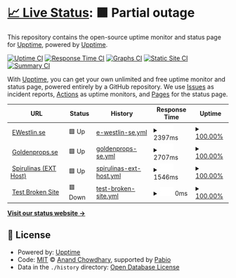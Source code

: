 # [📈 Live Status](https://demo.upptime.js.org): <!--live status--> **🟧 Partial outage**

This repository contains the open-source uptime monitor and status page for [Upptime](https://upptime.js.org), powered by [Upptime](https://github.com/upptime/upptime).

[![Uptime CI](https://github.com/upptime/upptime/workflows/Uptime%20CI/badge.svg)](https://github.com/upptime/upptime/actions?query=workflow%3A%22Uptime+CI%22)
[![Response Time CI](https://github.com/upptime/upptime/workflows/Response%20Time%20CI/badge.svg)](https://github.com/upptime/upptime/actions?query=workflow%3A%22Response+Time+CI%22)
[![Graphs CI](https://github.com/upptime/upptime/workflows/Graphs%20CI/badge.svg)](https://github.com/upptime/upptime/actions?query=workflow%3A%22Graphs+CI%22)
[![Static Site CI](https://github.com/upptime/upptime/workflows/Static%20Site%20CI/badge.svg)](https://github.com/upptime/upptime/actions?query=workflow%3A%22Static+Site+CI%22)
[![Summary CI](https://github.com/upptime/upptime/workflows/Summary%20CI/badge.svg)](https://github.com/upptime/upptime/actions?query=workflow%3A%22Summary+CI%22)

With [Upptime](https://upptime.js.org), you can get your own unlimited and free uptime monitor and status page, powered entirely by a GitHub repository. We use [Issues](https://github.com/upptime/upptime/issues) as incident reports, [Actions](https://github.com/upptime/upptime/actions) as uptime monitors, and [Pages](https://demo.upptime.js.org) for the status page.

<!--start: status pages-->
<!-- This summary is generated by Upptime (https://github.com/upptime/upptime) -->
<!-- Do not edit this manually, your changes will be overwritten -->
<!-- prettier-ignore -->
| URL | Status | History | Response Time | Uptime |
| --- | ------ | ------- | ------------- | ------ |
| <img alt="" src="https://icons.duckduckgo.com/ip3/ewestlin.se.ico" height="13"> [EWestlin.se](https://ewestlin.se) | 🟩 Up | [e-westlin-se.yml](https://github.com/HalfAway/statuspage/commits/HEAD/history/e-westlin-se.yml) | <details><summary><img alt="Response time graph" src="./graphs/e-westlin-se/response-time-week.png" height="20"> 2397ms</summary><br><a href="https://demo.upptime.js.org/history/e-westlin-se"><img alt="Response time 2413" src="https://img.shields.io/endpoint?url=https%3A%2F%2Fraw.githubusercontent.com%2FHalfAway%2Fstatuspage%2FHEAD%2Fapi%2Fe-westlin-se%2Fresponse-time.json"></a><br><a href="https://demo.upptime.js.org/history/e-westlin-se"><img alt="24-hour response time 1991" src="https://img.shields.io/endpoint?url=https%3A%2F%2Fraw.githubusercontent.com%2FHalfAway%2Fstatuspage%2FHEAD%2Fapi%2Fe-westlin-se%2Fresponse-time-day.json"></a><br><a href="https://demo.upptime.js.org/history/e-westlin-se"><img alt="7-day response time 2397" src="https://img.shields.io/endpoint?url=https%3A%2F%2Fraw.githubusercontent.com%2FHalfAway%2Fstatuspage%2FHEAD%2Fapi%2Fe-westlin-se%2Fresponse-time-week.json"></a><br><a href="https://demo.upptime.js.org/history/e-westlin-se"><img alt="30-day response time 2413" src="https://img.shields.io/endpoint?url=https%3A%2F%2Fraw.githubusercontent.com%2FHalfAway%2Fstatuspage%2FHEAD%2Fapi%2Fe-westlin-se%2Fresponse-time-month.json"></a><br><a href="https://demo.upptime.js.org/history/e-westlin-se"><img alt="1-year response time 2413" src="https://img.shields.io/endpoint?url=https%3A%2F%2Fraw.githubusercontent.com%2FHalfAway%2Fstatuspage%2FHEAD%2Fapi%2Fe-westlin-se%2Fresponse-time-year.json"></a></details> | <details><summary><a href="https://demo.upptime.js.org/history/e-westlin-se">100.00%</a></summary><a href="https://demo.upptime.js.org/history/e-westlin-se"><img alt="All-time uptime 100.00%" src="https://img.shields.io/endpoint?url=https%3A%2F%2Fraw.githubusercontent.com%2FHalfAway%2Fstatuspage%2FHEAD%2Fapi%2Fe-westlin-se%2Fuptime.json"></a><br><a href="https://demo.upptime.js.org/history/e-westlin-se"><img alt="24-hour uptime 100.00%" src="https://img.shields.io/endpoint?url=https%3A%2F%2Fraw.githubusercontent.com%2FHalfAway%2Fstatuspage%2FHEAD%2Fapi%2Fe-westlin-se%2Fuptime-day.json"></a><br><a href="https://demo.upptime.js.org/history/e-westlin-se"><img alt="7-day uptime 100.00%" src="https://img.shields.io/endpoint?url=https%3A%2F%2Fraw.githubusercontent.com%2FHalfAway%2Fstatuspage%2FHEAD%2Fapi%2Fe-westlin-se%2Fuptime-week.json"></a><br><a href="https://demo.upptime.js.org/history/e-westlin-se"><img alt="30-day uptime 100.00%" src="https://img.shields.io/endpoint?url=https%3A%2F%2Fraw.githubusercontent.com%2FHalfAway%2Fstatuspage%2FHEAD%2Fapi%2Fe-westlin-se%2Fuptime-month.json"></a><br><a href="https://demo.upptime.js.org/history/e-westlin-se"><img alt="1-year uptime 100.00%" src="https://img.shields.io/endpoint?url=https%3A%2F%2Fraw.githubusercontent.com%2FHalfAway%2Fstatuspage%2FHEAD%2Fapi%2Fe-westlin-se%2Fuptime-year.json"></a></details>
| <img alt="" src="https://icons.duckduckgo.com/ip3/goldenprops.se.ico" height="13"> [Goldenprops.se](https://goldenprops.se) | 🟩 Up | [goldenprops-se.yml](https://github.com/HalfAway/statuspage/commits/HEAD/history/goldenprops-se.yml) | <details><summary><img alt="Response time graph" src="./graphs/goldenprops-se/response-time-week.png" height="20"> 2707ms</summary><br><a href="https://demo.upptime.js.org/history/goldenprops-se"><img alt="Response time 2819" src="https://img.shields.io/endpoint?url=https%3A%2F%2Fraw.githubusercontent.com%2FHalfAway%2Fstatuspage%2FHEAD%2Fapi%2Fgoldenprops-se%2Fresponse-time.json"></a><br><a href="https://demo.upptime.js.org/history/goldenprops-se"><img alt="24-hour response time 2525" src="https://img.shields.io/endpoint?url=https%3A%2F%2Fraw.githubusercontent.com%2FHalfAway%2Fstatuspage%2FHEAD%2Fapi%2Fgoldenprops-se%2Fresponse-time-day.json"></a><br><a href="https://demo.upptime.js.org/history/goldenprops-se"><img alt="7-day response time 2707" src="https://img.shields.io/endpoint?url=https%3A%2F%2Fraw.githubusercontent.com%2FHalfAway%2Fstatuspage%2FHEAD%2Fapi%2Fgoldenprops-se%2Fresponse-time-week.json"></a><br><a href="https://demo.upptime.js.org/history/goldenprops-se"><img alt="30-day response time 2819" src="https://img.shields.io/endpoint?url=https%3A%2F%2Fraw.githubusercontent.com%2FHalfAway%2Fstatuspage%2FHEAD%2Fapi%2Fgoldenprops-se%2Fresponse-time-month.json"></a><br><a href="https://demo.upptime.js.org/history/goldenprops-se"><img alt="1-year response time 2819" src="https://img.shields.io/endpoint?url=https%3A%2F%2Fraw.githubusercontent.com%2FHalfAway%2Fstatuspage%2FHEAD%2Fapi%2Fgoldenprops-se%2Fresponse-time-year.json"></a></details> | <details><summary><a href="https://demo.upptime.js.org/history/goldenprops-se">100.00%</a></summary><a href="https://demo.upptime.js.org/history/goldenprops-se"><img alt="All-time uptime 100.00%" src="https://img.shields.io/endpoint?url=https%3A%2F%2Fraw.githubusercontent.com%2FHalfAway%2Fstatuspage%2FHEAD%2Fapi%2Fgoldenprops-se%2Fuptime.json"></a><br><a href="https://demo.upptime.js.org/history/goldenprops-se"><img alt="24-hour uptime 100.00%" src="https://img.shields.io/endpoint?url=https%3A%2F%2Fraw.githubusercontent.com%2FHalfAway%2Fstatuspage%2FHEAD%2Fapi%2Fgoldenprops-se%2Fuptime-day.json"></a><br><a href="https://demo.upptime.js.org/history/goldenprops-se"><img alt="7-day uptime 100.00%" src="https://img.shields.io/endpoint?url=https%3A%2F%2Fraw.githubusercontent.com%2FHalfAway%2Fstatuspage%2FHEAD%2Fapi%2Fgoldenprops-se%2Fuptime-week.json"></a><br><a href="https://demo.upptime.js.org/history/goldenprops-se"><img alt="30-day uptime 100.00%" src="https://img.shields.io/endpoint?url=https%3A%2F%2Fraw.githubusercontent.com%2FHalfAway%2Fstatuspage%2FHEAD%2Fapi%2Fgoldenprops-se%2Fuptime-month.json"></a><br><a href="https://demo.upptime.js.org/history/goldenprops-se"><img alt="1-year uptime 100.00%" src="https://img.shields.io/endpoint?url=https%3A%2F%2Fraw.githubusercontent.com%2FHalfAway%2Fstatuspage%2FHEAD%2Fapi%2Fgoldenprops-se%2Fuptime-year.json"></a></details>
| <img alt="" src="https://icons.duckduckgo.com/ip3/spirulinas.se.ico" height="13"> [Spirulinas (EXT Host)](https://spirulinas.se) | 🟩 Up | [spirulinas-ext-host.yml](https://github.com/HalfAway/statuspage/commits/HEAD/history/spirulinas-ext-host.yml) | <details><summary><img alt="Response time graph" src="./graphs/spirulinas-ext-host/response-time-week.png" height="20"> 1546ms</summary><br><a href="https://demo.upptime.js.org/history/spirulinas-ext-host"><img alt="Response time 1530" src="https://img.shields.io/endpoint?url=https%3A%2F%2Fraw.githubusercontent.com%2FHalfAway%2Fstatuspage%2FHEAD%2Fapi%2Fspirulinas-ext-host%2Fresponse-time.json"></a><br><a href="https://demo.upptime.js.org/history/spirulinas-ext-host"><img alt="24-hour response time 1422" src="https://img.shields.io/endpoint?url=https%3A%2F%2Fraw.githubusercontent.com%2FHalfAway%2Fstatuspage%2FHEAD%2Fapi%2Fspirulinas-ext-host%2Fresponse-time-day.json"></a><br><a href="https://demo.upptime.js.org/history/spirulinas-ext-host"><img alt="7-day response time 1546" src="https://img.shields.io/endpoint?url=https%3A%2F%2Fraw.githubusercontent.com%2FHalfAway%2Fstatuspage%2FHEAD%2Fapi%2Fspirulinas-ext-host%2Fresponse-time-week.json"></a><br><a href="https://demo.upptime.js.org/history/spirulinas-ext-host"><img alt="30-day response time 1530" src="https://img.shields.io/endpoint?url=https%3A%2F%2Fraw.githubusercontent.com%2FHalfAway%2Fstatuspage%2FHEAD%2Fapi%2Fspirulinas-ext-host%2Fresponse-time-month.json"></a><br><a href="https://demo.upptime.js.org/history/spirulinas-ext-host"><img alt="1-year response time 1530" src="https://img.shields.io/endpoint?url=https%3A%2F%2Fraw.githubusercontent.com%2FHalfAway%2Fstatuspage%2FHEAD%2Fapi%2Fspirulinas-ext-host%2Fresponse-time-year.json"></a></details> | <details><summary><a href="https://demo.upptime.js.org/history/spirulinas-ext-host">100.00%</a></summary><a href="https://demo.upptime.js.org/history/spirulinas-ext-host"><img alt="All-time uptime 100.00%" src="https://img.shields.io/endpoint?url=https%3A%2F%2Fraw.githubusercontent.com%2FHalfAway%2Fstatuspage%2FHEAD%2Fapi%2Fspirulinas-ext-host%2Fuptime.json"></a><br><a href="https://demo.upptime.js.org/history/spirulinas-ext-host"><img alt="24-hour uptime 100.00%" src="https://img.shields.io/endpoint?url=https%3A%2F%2Fraw.githubusercontent.com%2FHalfAway%2Fstatuspage%2FHEAD%2Fapi%2Fspirulinas-ext-host%2Fuptime-day.json"></a><br><a href="https://demo.upptime.js.org/history/spirulinas-ext-host"><img alt="7-day uptime 100.00%" src="https://img.shields.io/endpoint?url=https%3A%2F%2Fraw.githubusercontent.com%2FHalfAway%2Fstatuspage%2FHEAD%2Fapi%2Fspirulinas-ext-host%2Fuptime-week.json"></a><br><a href="https://demo.upptime.js.org/history/spirulinas-ext-host"><img alt="30-day uptime 100.00%" src="https://img.shields.io/endpoint?url=https%3A%2F%2Fraw.githubusercontent.com%2FHalfAway%2Fstatuspage%2FHEAD%2Fapi%2Fspirulinas-ext-host%2Fuptime-month.json"></a><br><a href="https://demo.upptime.js.org/history/spirulinas-ext-host"><img alt="1-year uptime 100.00%" src="https://img.shields.io/endpoint?url=https%3A%2F%2Fraw.githubusercontent.com%2FHalfAway%2Fstatuspage%2FHEAD%2Fapi%2Fspirulinas-ext-host%2Fuptime-year.json"></a></details>
| <img alt="" src="https://icons.duckduckgo.com/ip3/thissitedoesnotexist.koj.co.ico" height="13"> [Test Broken Site](https://thissitedoesnotexist.koj.co) | 🟥 Down | [test-broken-site.yml](https://github.com/HalfAway/statuspage/commits/HEAD/history/test-broken-site.yml) | <details><summary><img alt="Response time graph" src="./graphs/test-broken-site/response-time-week.png" height="20"> 0ms</summary><br><a href="https://demo.upptime.js.org/history/test-broken-site"><img alt="Response time 0" src="https://img.shields.io/endpoint?url=https%3A%2F%2Fraw.githubusercontent.com%2FHalfAway%2Fstatuspage%2FHEAD%2Fapi%2Ftest-broken-site%2Fresponse-time.json"></a><br><a href="https://demo.upptime.js.org/history/test-broken-site"><img alt="24-hour response time 0" src="https://img.shields.io/endpoint?url=https%3A%2F%2Fraw.githubusercontent.com%2FHalfAway%2Fstatuspage%2FHEAD%2Fapi%2Ftest-broken-site%2Fresponse-time-day.json"></a><br><a href="https://demo.upptime.js.org/history/test-broken-site"><img alt="7-day response time 0" src="https://img.shields.io/endpoint?url=https%3A%2F%2Fraw.githubusercontent.com%2FHalfAway%2Fstatuspage%2FHEAD%2Fapi%2Ftest-broken-site%2Fresponse-time-week.json"></a><br><a href="https://demo.upptime.js.org/history/test-broken-site"><img alt="30-day response time 0" src="https://img.shields.io/endpoint?url=https%3A%2F%2Fraw.githubusercontent.com%2FHalfAway%2Fstatuspage%2FHEAD%2Fapi%2Ftest-broken-site%2Fresponse-time-month.json"></a><br><a href="https://demo.upptime.js.org/history/test-broken-site"><img alt="1-year response time 0" src="https://img.shields.io/endpoint?url=https%3A%2F%2Fraw.githubusercontent.com%2FHalfAway%2Fstatuspage%2FHEAD%2Fapi%2Ftest-broken-site%2Fresponse-time-year.json"></a></details> | <details><summary><a href="https://demo.upptime.js.org/history/test-broken-site">100.00%</a></summary><a href="https://demo.upptime.js.org/history/test-broken-site"><img alt="All-time uptime 100.00%" src="https://img.shields.io/endpoint?url=https%3A%2F%2Fraw.githubusercontent.com%2FHalfAway%2Fstatuspage%2FHEAD%2Fapi%2Ftest-broken-site%2Fuptime.json"></a><br><a href="https://demo.upptime.js.org/history/test-broken-site"><img alt="24-hour uptime 100.00%" src="https://img.shields.io/endpoint?url=https%3A%2F%2Fraw.githubusercontent.com%2FHalfAway%2Fstatuspage%2FHEAD%2Fapi%2Ftest-broken-site%2Fuptime-day.json"></a><br><a href="https://demo.upptime.js.org/history/test-broken-site"><img alt="7-day uptime 100.00%" src="https://img.shields.io/endpoint?url=https%3A%2F%2Fraw.githubusercontent.com%2FHalfAway%2Fstatuspage%2FHEAD%2Fapi%2Ftest-broken-site%2Fuptime-week.json"></a><br><a href="https://demo.upptime.js.org/history/test-broken-site"><img alt="30-day uptime 100.00%" src="https://img.shields.io/endpoint?url=https%3A%2F%2Fraw.githubusercontent.com%2FHalfAway%2Fstatuspage%2FHEAD%2Fapi%2Ftest-broken-site%2Fuptime-month.json"></a><br><a href="https://demo.upptime.js.org/history/test-broken-site"><img alt="1-year uptime 100.00%" src="https://img.shields.io/endpoint?url=https%3A%2F%2Fraw.githubusercontent.com%2FHalfAway%2Fstatuspage%2FHEAD%2Fapi%2Ftest-broken-site%2Fuptime-year.json"></a></details>

<!--end: status pages-->

[**Visit our status website →**](https://demo.upptime.js.org)

## 📄 License

- Powered by: [Upptime](https://github.com/upptime/upptime)
- Code: [MIT](./LICENSE) © [Anand Chowdhary](https://anandchowdhary.com), supported by [Pabio](https://pabio.com)
- Data in the `./history` directory: [Open Database License](https://opendatacommons.org/licenses/odbl/1-0/)

